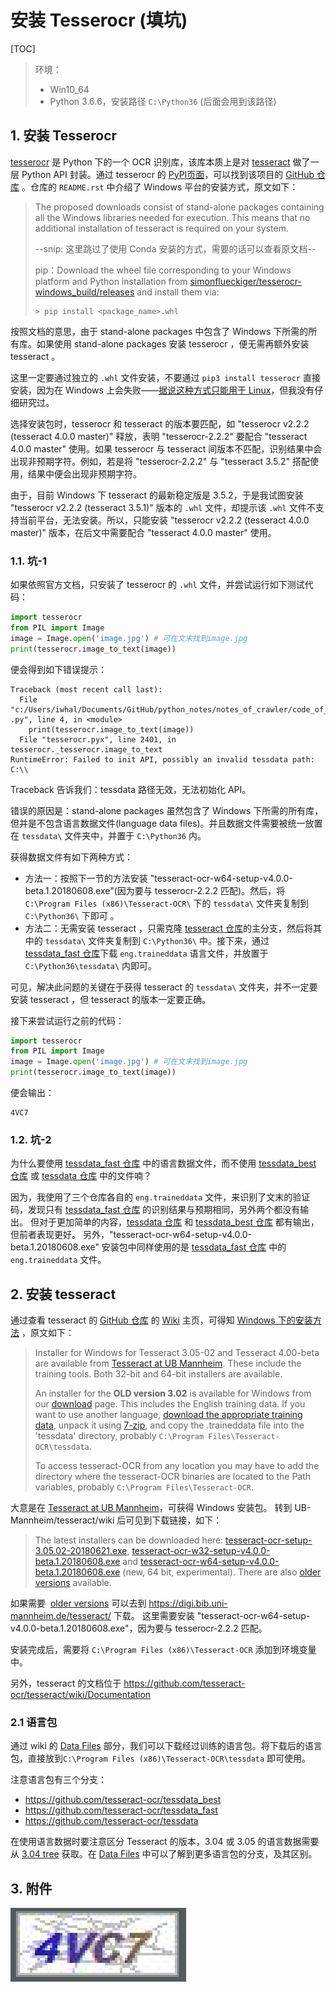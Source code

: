 # 安装 Tesserocr (填坑)

[TOC]

> 环境：
>
> - Win10_64
> - Python 3.6.6，安装路径 `C:\Python36` (后面会用到该路径)

## 1. 安装 Tesserocr

[tesserocr](https://github.com/sirfz/tesserocr) 是 Python 下的一个 OCR 识别库，该库本质上是对 [tesseract](https://github.com/tesseract-ocr/tesseract) 做了一层 Python API 封装。通过 tesserocr 的 [PyPI页面](https://pypi.org/project/tesserocr/)，可以找到该项目的 [GitHub 仓库](https://github.com/sirfz/tesserocr) 。仓库的 `README.rst` 中介绍了 Windows 平台的安装方式，原文如下：

> The proposed downloads consist of stand-alone packages containing all the Windows libraries needed for execution. This means that no additional installation of tesseract is required on your system. 
>
> --snip: 这里跳过了使用 Conda 安装的方式，需要的话可以查看原文档--
>
>  pip：Download the wheel file corresponding to your Windows platform and Python installation from [simonflueckiger/tesserocr-windows_build/releases](https://github.com/simonflueckiger/tesserocr-windows_build/releases) and install them via:
>
> ```
> > pip install <package_name>.whl
> ```

按照文档的意思，由于 stand-alone packages 中包含了 Windows 下所需的所有库。如果使用 stand-alone packages 安装 tesserocr ，便无需再额外安装 tesseract 。

这里一定要通过独立的 `.whl` 文件安装，不要通过 `pip3 install tesserocr` 直接安装，因为在 Windows 上会失败——[据说这种方式只能用于 Linux](https://blog.csdn.net/coolcooljob/article/details/80385711)，但我没有仔细研究过。

选择安装包时，tesserocr 和 tesseract 的版本要匹配，如 "tesserocr v2.2.2 (tesseract 4.0.0 master)" 释放，表明 "tesserocr-2.2.2" 要配合 "tesseract 4.0.0 master" 使用。如果 tesserocr 与 tesseract 间版本不匹配，识别结果中会出现非预期字符。例如，若是将 "tesserocr-2.2.2" 与 "tesseract 3.5.2" 搭配使用，结果中便会出现非预期字符。

由于，目前 Windows 下 tesseract 的最新稳定版是 3.5.2，于是我试图安装 "tesserocr v2.2.2 (tesseract 3.5.1)" 版本的 `.whl` 文件，却提示该 `.whl` 文件不支持当前平台，无法安装。所以，只能安装  "tesserocr v2.2.2 (tesseract 4.0.0 master)" 版本，在后文中需要配合 "tesseract 4.0.0 master" 使用。

### 1.1. 坑-1 

如果依照官方文档，只安装了 tesserocr 的 `.whl` 文件，并尝试运行如下测试代码：

```python
import tesserocr
from PIL import Image
image = Image.open('image.jpg') # 可在文末找到image.jpg
print(tesserocr.image_to_text(image))
```

便会得到如下错误提示：

```
Traceback (most recent call last):
  File "c:/Users/iwhal/Documents/GitHub/python_notes/notes_of_crawler/code_of_learn_is_ignored/test_of_tesserocr .py", line 4, in <module>
    print(tesserocr.image_to_text(image))
  File "tesserocr.pyx", line 2401, in tesserocr._tesserocr.image_to_text
RuntimeError: Failed to init API, possibly an invalid tessdata path: C:\\
```

Traceback 告诉我们：tessdata 路径无效，无法初始化 API。

错误的原因是：stand-alone packages 虽然包含了 Windows 下所需的所有库，但并是不包含语言数据文件(language data files)。并且数据文件需要被统一放置在 `tessdata\` 文件夹中，并置于 `C:\Python36` 内。

获得数据文件有如下两种方式：

- 方法一：按照下一节的方法安装 "tesseract-ocr-w64-setup-v4.0.0-beta.1.20180608.exe"(因为要与 tesserocr-2.2.2 匹配)。然后，将 `C:\Program Files (x86)\Tesseract-OCR\` 下的 `tessdata\` 文件夹复制到 `C:\Python36\` 下即可 。
- 方法二：无需安装 tesseract ，只需克隆 [tesseract 仓库](https://github.com/tesseract-ocr/tesseract)的主分支，然后将其中的 `tessdata\` 文件夹复制到 `C:\Python36\` 中。接下来，通过 [tessdata_fast 仓库](https://github.com/tesseract-ocr/tessdata_fast)下载 `eng.traineddata` 语言文件，并放置于 `C:\Python36\tessdata\` 内即可。

可见，解决此问题的关键在于获得 tesseract 的 `tessdata\` 文件夹，并不一定要安装 tesseract ，但 tesseract 的版本一定要正确。

接下来尝试运行之前的代码：

```python
import tesserocr
from PIL import Image
image = Image.open('image.jpg') # 可在文末找到image.jpg
print(tesserocr.image_to_text(image))
```

便会输出：

```
4VC7
```

### 1.2. 坑-2

为什么要使用 [tessdata_fast 仓库](https://github.com/tesseract-ocr/tessdata_fast) 中的语言数据文件，而不使用 [tessdata_best 仓库](https://github.com/tesseract-ocr/tessdata_best) 或 [tessdata 仓库](https://github.com/tesseract-ocr/tessdata) 中的文件喃？

因为，我使用了三个仓库各自的 `eng.traineddata` 文件，来识别了文末的验证码，发现只有 [tessdata_fast 仓库](https://github.com/tesseract-ocr/tessdata_fast) 的识别结果与预期相同，另外两个都没有输出。
但对于更加简单的内容，[tessdata 仓库](https://github.com/tesseract-ocr/tessdata) 和 [tessdata_best 仓库](https://github.com/tesseract-ocr/tessdata_best) 都有输出，但前者表现更好。
另外，"tesseract-ocr-w64-setup-v4.0.0-beta.1.20180608.exe" 安装包中同样使用的是 [tessdata_fast 仓库](https://github.com/tesseract-ocr/tessdata_fast) 中的 `eng.traineddata` 文件。

## 2. 安装 tesseract

通过查看 tesseract 的 [GitHub 仓库](https://github.com/tesseract-ocr/tesseract) 的 [Wiki](https://github.com/tesseract-ocr/tesseract/wiki) 主页，可得知 [Windows 下的安装方法](https://github.com/tesseract-ocr/tesseract/wiki#windows) ，原文如下：

> Installer for Windows for Tesseract 3.05-02 and Tesseract 4.00-beta are available from [Tesseract at UB Mannheim](https://github.com/UB-Mannheim/tesseract/wiki). These include the training tools. Both 32-bit and 64-bit installers are available. 
>
> An installer for the **OLD version 3.02** is available for Windows from our [download](https://github.com/tesseract-ocr/tesseract/wiki/Downloads) page. This includes the English training data. If you want to use another language, [download the appropriate training data](https://github.com/tesseract-ocr/tesseract/wiki/Data-Files), unpack it using [7-zip](http://www.7-zip.org/), and copy the .traineddata file into the 'tessdata' directory, probably `C:\Program Files\Tesseract-OCR\tessdata`. 
>
> To access tesseract-OCR from any location you may have to add the directory where the tesseract-OCR binaries are located to the Path variables, probably `C:\Program Files\Tesseract-OCR`. 

大意是在 [Tesseract at UB Mannheim](https://github.com/UB-Mannheim/tesseract/wiki)，可获得 Windows 安装包。
转到 UB-Mannheim/tesseract/wiki 后可见到下载链接，如下：

> The latest installers can be downloaded here: [tesseract-ocr-setup-3.05.02-20180621.exe](https://digi.bib.uni-mannheim.de/tesseract/tesseract-ocr-setup-3.05.02-20180621.exe), [tesseract-ocr-w32-setup-v4.0.0-beta.1.20180608.exe](https://digi.bib.uni-mannheim.de/tesseract/tesseract-ocr-w32-setup-v4.0.0-beta.1.20180608.exe) and [tesseract-ocr-w64-setup-v4.0.0-beta.1.20180608.exe](https://digi.bib.uni-mannheim.de/tesseract/tesseract-ocr-w64-setup-v4.0.0-beta.1.20180608.exe) (new, 64 bit, experimental). There are also [older versions](https://digi.bib.uni-mannheim.de/tesseract/) available. 

如果需要  [older versions](https://digi.bib.uni-mannheim.de/tesseract/) 可以去到 https://digi.bib.uni-mannheim.de/tesseract/ 下载。
这里需要安装 "tesseract-ocr-w64-setup-v4.0.0-beta.1.20180608.exe"，因为要与 tesserocr-2.2.2 匹配。

安装完成后，需要将 `C:\Program Files (x86)\Tesseract-OCR` 添加到环境变量中。

另外，tesseract 的文档位于 https://github.com/tesseract-ocr/tesseract/wiki/Documentation

### 2.1 语言包

通过 wiki 的 [Data Files](https://github.com/tesseract-ocr/tesseract/wiki/Data-Files) 部分，我们可以下载经过训练的语言包。将下载后的语言包，直接放到`C:\Program Files (x86)\Tesseract-OCR\tessdata`  即可使用。

注意语言包有三个分支：

- <https://github.com/tesseract-ocr/tessdata_best>
- <https://github.com/tesseract-ocr/tessdata_fast>
- <https://github.com/tesseract-ocr/tessdata>

在使用语言数据时要注意区分 Tesseract 的版本，3.04 或 3.05 的语言数据需要从 [3.04 tree](https://github.com/tesseract-ocr/tessdata/tree/3.04.00) 获取。在 [Data Files](https://github.com/tesseract-ocr/tesseract/wiki/Data-Files) 中可以了解到更多语言包的分支，及其区别。

## 3. 附件

![image](assets/image.png)





